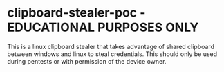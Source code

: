 # clipboard-stealer-poc - EDUCATIONAL PURPOSES ONLY
This is a linux clipboard stealer that takes advantage of shared clipboard between windows and linux to steal credentials.
This should only be used during pentests or with permission of the device owner.
